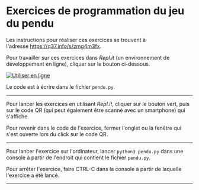 # Exercices de programmation du jeu du pendu

Les instructions pour réaliser ces exercices se trouvent à l'adresse https://q37.info/s/zmg4m3fx.

Pour travailler sur ces exercices dans *Repl.it* (un environnement de développement en ligne), cliquer sur le bouton ci-dessous.

[![Utiliser en ligne](https://q37.info/s/pcn9vgnj.svg)](https://repl.it/github/epeios-q37/hangman-fr)

Le code est à écrire dans le fichier `pendu.py`.

---

Pour lancer les exercices en utilisant *Repl.it*, cliquer sur le bouton vert, puis sur le code QR (qui peut également être scanné avec un smartphone) qui s'affiche.

Pour revenir dans le code de l'exercice, fermer l'onglet ou la fenêtre qui s'est ouverte lors du click sur le code QR.

---

Pour lancer l'exercice sur l'ordinateur, lancer `python3 pendu.py` dans une console à partir de l'endroit qui contient le fichier `pendu.py`.

Pour arrêter l'exercice, faire CTRL-C dans la console à partir de laquelle l'exercice a été lancé.

---